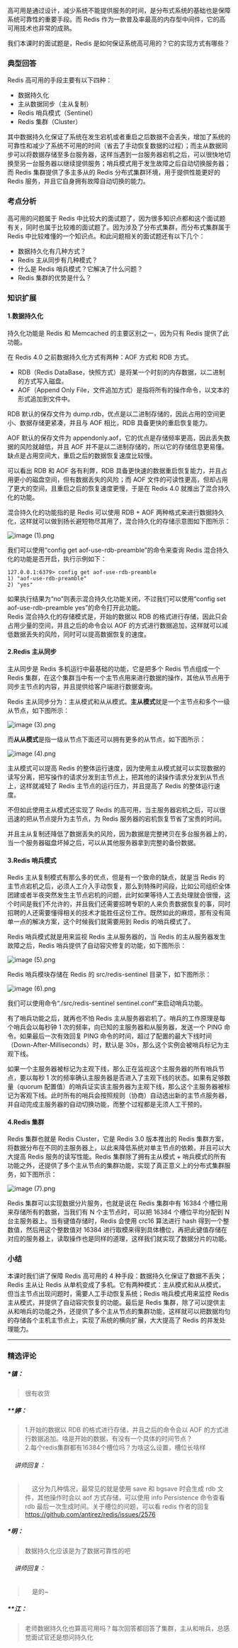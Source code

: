 <p>高可用是通过设计，减少系统不能提供服务的时间，是分布式系统的基础也是保障系统可靠性的重要手段。而 Redis 作为一款普及率最高的内存型中间件，它的高可用技术也非常的成熟。</p>
<p>我们本课时的面试题是，Redis 是如何保证系统高可用的？它的实现方式有哪些？</p>
<h3>典型回答</h3>
<p>Redis 高可用的手段主要有以下四种：</p>
<ul>
<li>数据持久化</li>
<li>主从数据同步（主从复制）</li>
<li>Redis 哨兵模式（Sentinel）</li>
<li>Redis 集群（Cluster）</li>
</ul>
<p>其中数据持久化保证了系统在发生宕机或者重启之后数据不会丢失，增加了系统的可靠性和减少了系统不可用的时间（省去了手动恢复数据的过程）；而主从数据同步可以将数据存储至多台服务器，这样当遇到一台服务器宕机之后，可以很快地切换至另一台服务器以继续提供服务；哨兵模式用于发生故障之后自动切换服务器；而 Redis 集群提供了多主多从的 Redis 分布式集群环境，用于提供性能更好的 Redis 服务，并且它自身拥有故障自动切换的能力。</p>
<h3>考点分析</h3>
<p>高可用的问题属于 Redis 中比较大的面试题了，因为很多知识点都和这个面试题有关，同时也属于比较难的面试题了。因为涉及了分布式集群，而分布式集群属于 Redis 中比较难懂的一个知识点。和此问题相关的面试题还有以下几个：</p>
<ul>
<li>数据持久化有几种方式？</li>
<li>Redis 主从同步有几种模式？</li>
<li>什么是 Redis 哨兵模式？它解决了什么问题？</li>
<li>Redis 集群的优势是什么？</li>
</ul>
<h3>知识扩展</h3>
<h4>1.数据持久化</h4>
<p>持久化功能是 Redis 和 Memcached 的主要区别之一，因为只有 Redis 提供了此功能。</p>
<p>在 Redis 4.0 之前数据持久化方式有两种：AOF 方式和 RDB 方式。</p>
<ul>
<li>RDB（Redis DataBase，快照方式）是将某一个时刻的内存数据，以二进制的方式写入磁盘。</li>
<li>AOF（Append Only File，文件追加方式）是指将所有的操作命令，以文本的形式追加到文件中。</li>
</ul>
<p>RDB 默认的保存文件为 dump.rdb，优点是以二进制存储的，因此占用的空间更小、数据存储更紧凑，并且与 AOF 相比，RDB 具备更快的重启恢复能力。</p>
<p>AOF 默认的保存文件为 appendonly.aof，它的优点是存储频率更高，因此丢失数据的风险就越低，并且 AOF 并不是以二进制存储的，所以它的存储信息更易懂。缺点是占用空间大，重启之后的数据恢复速度比较慢。</p>
<p>可以看出 RDB 和 AOF 各有利弊，RDB 具备更快速的数据重启恢复能力，并且占用更小的磁盘空间，但有数据丢失的风险；而 AOF 文件的可读性更高，但却占用了更大的空间，且重启之后的恢复速度更慢，于是在 Redis 4.0 就推出了混合持久化的功能。</p>
<p>混合持久化的功能指的是 Redis 可以使用 RDB + AOF 两种格式来进行数据持久化，这样就可以做到扬长避短物尽其用了，混合持久化的存储示意图如下图所示：</p>
<p><img src="https://s0.lgstatic.com/i/image/M00/0F/40/CgqCHl7HRL-ARaj7AABVIFnJgfE685.png" alt="image (1).png"></p>
<p>我们可以使用“config get aof-use-rdb-preamble”的命令来查询 Redis 混合持久化的功能是否开启，执行示例如下：</p>
<pre><code data-language="java" class="lang-java"><span class="hljs-number">127.0</span><span class="hljs-number">.0</span><span class="hljs-number">.1</span>:<span class="hljs-number">6379</span>&gt; config get aof-use-rdb-preamble
<span class="hljs-number">1</span>) <span class="hljs-string">"aof-use-rdb-preamble"</span>
<span class="hljs-number">2</span>) <span class="hljs-string">"yes"</span>
</code></pre>
<p>如果执行结果为“no”则表示混合持久化功能关闭，不过我们可以使用“config set aof-use-rdb-preamble yes”的命令打开此功能。<br>
Redis 混合持久化的存储模式是，开始的数据以 RDB 的格式进行存储，因此只会占用少量的空间，并且之后的命令会以 AOF 的方式进行数据追加，这样就可以减低数据丢失的风险，同时可以提高数据恢复的速度。</p>
<h4>2.Redis 主从同步</h4>
<p>主从同步是 Redis 多机运行中最基础的功能，它是把多个 Redis 节点组成一个 Redis 集群，在这个集群当中有一个主节点用来进行数据的操作，其他从节点用于同步主节点的内容，并且提供给客户端进行数据查询。</p>
<p>Redis 主从同步分为：主从模式和从从模式。<strong>主从模式</strong>就是一个主节点和多个一级从节点，如下图所示：</p>
<p><img src="https://s0.lgstatic.com/i/image/M00/0F/40/CgqCHl7HRNaAUEFMAADdgcS-e7A625.png" alt="image (3).png"></p>
<p>而<strong>从从模式</strong>是指一级从节点下面还可以拥有更多的从节点，如下图所示：</p>
<p><img src="https://s0.lgstatic.com/i/image/M00/0F/40/CgqCHl7HRN-APxPIAAFbO6pdGEk455.png" alt="image (4).png"></p>
<p>主从模式可以提高 Redis 的整体运行速度，因为使用主从模式就可以实现数据的读写分离，把写操作的请求分发到主节点上，把其他的读操作请求分发到从节点上，这样就减轻了 Redis 主节点的运行压力，并且提高了 Redis 的整体运行速度。</p>
<p>不但如此使用主从模式还实现了 Redis 的高可用，当主服务器宕机之后，可以很迅速的把从节点提升为主节点，为 Redis 服务器的宕机恢复节省了宝贵的时间。</p>
<p>并且主从复制还降低了数据丢失的风险，因为数据是完整拷贝在多台服务器上的，当一个服务器磁盘坏掉之后，可以从其他服务器拿到完整的备份数据。</p>
<h4>3.Redis 哨兵模式</h4>
<p>Redis 主从复制模式有那么多的优点，但是有一个致命的缺点，就是当 Redis 的主节点宕机之后，必须人工介入手动恢复，那么到特殊时间段，比如公司组织全体团建或者半夜突然发生主节点宕机的问题，此时如果等待人工去处理就会很慢，这个时间是我们不允许的，并且我们还需要招聘专职的人来负责数据恢复的事，同时招聘的人还需要懂得相关的技术才能胜任这份工作。既然如此的麻烦，那有没有简单一点的解决方案，这个时候我们就需要用到 Redis 的哨兵模式了。</p>
<p>Redis 哨兵模式就是用来监视 Redis 主从服务器的，当 Redis 的主从服务器发生故障之后，Redis 哨兵提供了自动容灾修复的功能，如下图所示：</p>
<p><img src="https://s0.lgstatic.com/i/image/M00/0F/40/CgqCHl7HRPGAOotiAAEnlC_LOmI256.png" alt="image (5).png"></p>
<p>Redis 哨兵模块存储在 Redis 的 src/redis-sentinel 目录下，如下图所示：</p>
<p><img src="https://s0.lgstatic.com/i/image/M00/0F/35/Ciqc1F7HRPiAT6ITAAEMYbbe7uE121.png" alt="image (6).png"></p>
<p>我们可以使用命令“./src/redis-sentinel sentinel.conf”来启动哨兵功能。</p>
<p>有了哨兵功能之后，就再也不怕 Redis 主从服务器宕机了。哨兵的工作原理是每个哨兵会以每秒钟 1 次的频率，向已知的主服务器和从服务器，发送一个 PING 命令。如果最后一次有效回复 PING 命令的时间，超过了配置的最大下线时间（Down-After-Milliseconds）时，默认是 30s，那么这个实例会被哨兵标记为主观下线。</p>
<p>如果一个主服务器被标记为主观下线，那么正在监视这个主服务器的所有哨兵节点，要以每秒 1 次的频率确认主服务器是否进入了主观下线的状态。如果有足够数量（quorum 配置值）的哨兵证实该主服务器为主观下线，那么这个主服务器被标记为客观下线。此时所有的哨兵会按照规则（协商）自动选出新的主节点服务器，并自动完成主服务器的自动切换功能，而整个过程都是无须人工干预的。</p>
<h4>4.Redis 集群</h4>
<p>Redis 集群也就是 Redis Cluster，它是 Redis 3.0 版本推出的 Redis 集群方案，将数据分布在不同的主服务器上，以此来降低系统对单主节点的依赖，并且可以大大提高 Redis 服务的读写性能。Redis 集群除了拥有主从模式 + 哨兵模式的所有功能之外，还提供了多个主从节点的集群功能，实现了真正意义上的分布式集群服务，如下图所示：</p>
<p><img src="https://s0.lgstatic.com/i/image/M00/0F/40/CgqCHl7HRQiASHI6AAEIfzYWTpo237.png" alt="image (7).png"></p>
<p>Redis 集群可以实现数据分片服务，也就是说在 Redis 集群中有 16384 个槽位用来存储所有的数据，当我们有 N 个主节点时，可以把 16384 个槽位平均分配到 N 台主服务器上。当有键值存储时，Redis 会使用 crc16 算法进行 hash 得到一个整数值，然后用这个整数值对 16384 进行取模来得到具体槽位，再把此键值存储在对应的服务器上，读取操作也是同样的道理，这样我们就实现了数据分片的功能。</p>
<h3>小结</h3>
<p>本课时我们讲了保障 Redis 高可用的 4 种手段：数据持久化保证了数据不丢失；Redis 主从让 Redis 从单机变成了多机。它有两种模式：主从模式和从从模式，但当主节点出现问题时，需要人工手动恢复系统；Redis 哨兵模式用来监控 Redis 主从模式，并提供了自动容灾恢复的功能。最后是 Redis 集群，除了可以提供主从和哨兵的功能之外，还提供了多个主从节点的集群功能，这样就可以把数据均匀的存储各个主机主节点上，实现了系统的横向扩展，大大提高了 Redis 的并发处理能力。</p>

---

### 精选评论

##### *镇：
> 很有收货

##### **婷：
> <div>1.开始的数据以 RDB 的格式进行存储，并且之后的命令会以 AOF 的方式进行数据追加。啥是开始的数据，有没有一个具体的时间节点？</div>2.每个redis集群都有16384个槽位吗？为啥这么设置，槽位长啥样

 ###### &nbsp;&nbsp;&nbsp; 讲师回复：
> &nbsp;&nbsp;&nbsp; 这分为几种情况，最常见的就是使用 save 和 bgsave 时会生成 rdb 文件，其他操作时会以 aof 方式存储，可以使用 info Persistence 命令查看 rdb 最后一次生成时间。关于槽位的问题，可以看 redis 作者的回复 https://github.com/antirez/redis/issues/2576

##### *明：
> 数据持久化应该是为了数据可靠性的吧

 ###### &nbsp;&nbsp;&nbsp; 讲师回复：
> &nbsp;&nbsp;&nbsp; 是的~

##### **江：
> 老师数据持久化也算高可用吗？每次回答都回答了集群，主从和哨兵，总感觉面试官还是想问持久化

